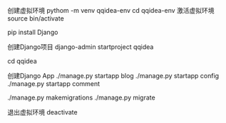 创建虚拟环境
pythom -m venv qqidea-env
cd qqidea-env
激活虚拟环境
source bin/activate


pip install Django

创建Django项目
django-admin startproject qqidea

cd qqidea

创建Django App
./manage.py startapp blog 
./manage.py startapp config 
./manage.py startapp comment 


./manage.py makemigrations
./manage.py migrate



退出虚拟环境
deactivate
